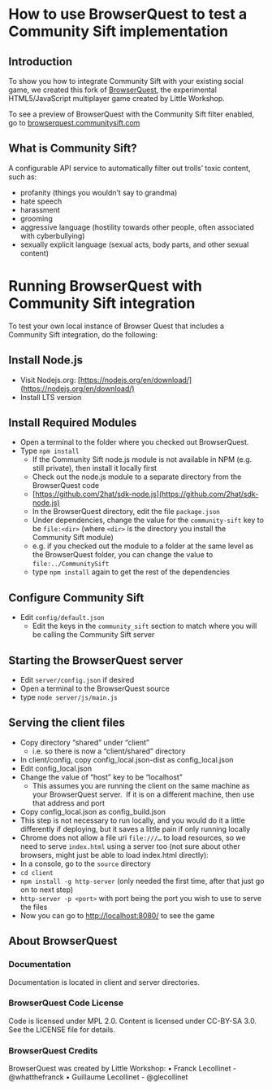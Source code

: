 # How to use BrowserQuest to test a Community Sift implementation

## Introduction 
To show you how to integrate Community Sift with your existing social game, we created this fork of [BrowserQuest](https://github.com/mozilla/BrowserQuest), the experimental HTML5/JavaScript multiplayer game created by Little Workshop. 

To see a preview of BrowserQuest with the Community Sift filter enabled, go to [browserquest.communitysift.com](http://browserquest.communitysift.com)

## What is Community Sift?
A configurable API service to automatically filter out trolls’ toxic content, such as:

* profanity (things you wouldn’t say to grandma)
* hate speech
* harassment
* grooming
* aggressive language (hostility towards other people, often associated with cyberbullying)
* sexually explicit language (sexual acts, body parts, and other sexual content)

# Running BrowserQuest with Community Sift integration
To test your own local instance of Browser Quest that includes a Community Sift integration, do the following:

## Install Node.js
* Visit Nodejs.org: [https://nodejs.org/en/download/](https://nodejs.org/en/download/)
* Install LTS version

## Install Required Modules
* Open a terminal to the folder where you checked out BrowserQuest.
* Type `npm install`
    *    If the Community Sift node.js module is not available in NPM (e.g. still private), then install it locally first
    *    Check out the node.js module to a separate directory from the BrowserQuest code
    *    [https://github.com/2hat/sdk-node.js](https://github.com/2hat/sdk-node.js)
    *    In the BrowserQuest directory, edit the file `package.json`
    *    Under dependencies, change the value for the `community-sift` key to be `file:<dir>` (where `<dir>` is the directory you install the Community Sift module)
    *    e.g. if you checked out the module to a folder at the same level as the BrowserQuest folder, you can change the value to `file:../CommunitySift`
    *    type `npm install` again to get the rest of the dependencies

## Configure Community Sift

*   Edit `config/default.json`
    *   Edit the keys in the `community_sift` section to match where you will be calling the Community Sift server

## Starting the BrowserQuest server

*   Edit `server/config.json` if desired
*   Open a terminal to the BrowserQuest source
*   type `node server/js/main.js`

## Serving the client files

*   Copy directory “shared” under “client”
    *    i.e. so there is now a “client/shared” directory
*   In client/config, copy config_local.json-dist as config_local.json
*   Edit config_local.json
*   Change the value of “host” key to be “localhost”
    *   This assumes you are running the client on the same machine as your BrowserQuest server.  If it is on a different machine, then use that address and port
*   Copy config_local.json as config_build.json
*   This step is not necessary to run locally, and you would do it a little differently if deploying, but it saves a little pain if only running locally
*   Chrome does not allow a file uri `file:///…` to load resources, so we need to serve `index.html` using a server too (not sure about other browsers, might just be able to load index.html directly):
*   In a console, go to the `source` directory
*   `cd client`
*   `npm install -g http-server` (only needed the first time, after that just go on to next step)
*   `http-server -p <port>` with port being the port you wish to use to serve the files
*   Now you can go to [http://localhost:8080/](http://localhost:8080/) to see the game

## About BrowserQuest

### Documentation
Documentation is located in client and server directories.

### BrowserQuest Code License
Code is licensed under MPL 2.0. Content is licensed under CC-BY-SA 3.0. See the LICENSE file for details.

### BrowserQuest Credits

BrowserQuest was created by Little Workshop:
	•	Franck Lecollinet - @whatthefranck
	•	Guillaume Lecollinet - @glecollinet

